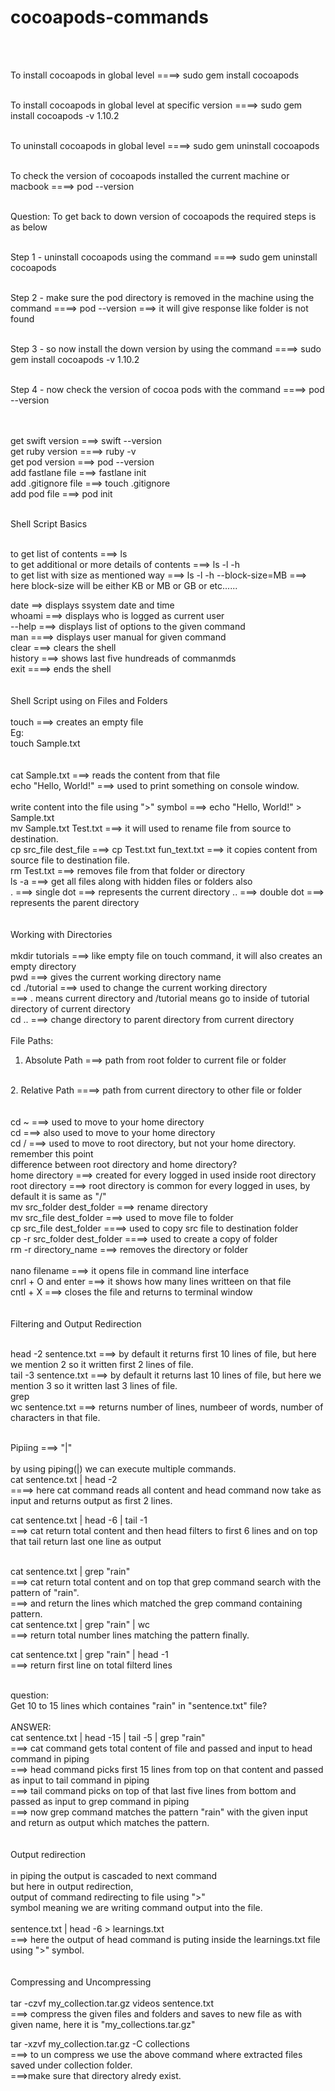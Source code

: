 # cocoapods-commands

<br><br>

To install cocoapods in global level
====> sudo gem install cocoapods
<br><br>

To install cocoapods in global level at specific version
====> sudo gem install cocoapods -v 1.10.2
<br><br>

To uninstall cocoapods in global level
====> sudo gem uninstall cocoapods
<br><br>

To check the version of cocoapods installed the current machine or macbook
====> pod --version
<br><br>

Question:
To get back to down version of cocoapods the required steps is as below
<br><br>

Step 1 - uninstall cocoapods using the command ====> sudo gem uninstall cocoapods
<br><br>

Step 2 - make sure the pod directory is removed in the machine using the command ====> pod --version ===> it will give response like folder is not found
<br><br>

Step 3 - so now install the down version by using the command ====> sudo gem install cocoapods -v 1.10.2
<br><br>

Step 4 - now check the version of cocoa pods with the command ====> pod --version
<br><br>

<br>
get swift version ===> swift --version
<br>
get ruby version ====> ruby -v
<br>
get pod version ===> pod --version
<br>
add fastlane file ===> fastlane init
<br>
add .gitignore file ===> touch .gitignore
<br>
add pod file ===> pod init
<br>

<br> Shell Script Basics

<br>
to get list of contents ===> ls
<br>
to get additional or more details of contents ===> ls -l -h
<br>
to get list with size as mentioned way ===> ls -l -h --block-size=MB ===> here block-size will be either KB or MB or GB or etc......
<br>

date ==> displays ssystem date and time 
<br>
whoami ===> displays who is logged as current user
<br>
--help ===> displays list of options to the given command
<br>
man ====> displays user manual for given command
<br>
clear ===> clears the shell
<br>
history ===> shows last five hundreads of commanmds
<br>
exit ====> ends the shell
<br>
<br>
<br>
Shell Script using on Files and Folders
<br>
<br>
touch <placeholder for file name> ===> creates an empty file
<br>
Eg: <br>
touch Sample.txt  
<br>  
cat Sample.txt ===> reads the content from that file
<br>
echo "Hello, World!" ===> used to print something on console window.  
<br>
write content into the file using ">" symbol ===> echo "Hello, World!" > Sample.txt
<br>
  mv Sample.txt Test.txt ===> it will used to rename file from source to destination.
  <br>
  cp src_file dest_file ===> cp Test.txt fun_text.txt ===> it copies content from source file to destination file.
  <br>
  rm Test.txt ===> removes file from that folder or directory
  <br>
  ls -a ===> get all files along with hidden files or folders also
  <br>
  . ===> single dot ===> represents the current directory
  .. ===> double dot ===> represents the parent directory
 <br>
  <br>
  <br>
  Working with Directories
  <br>
  <br>
  mkdir tutorials ===> like empty file on touch command, it will also creates an empty directory
  <br>
  pwd ===> gives the current working directory name
  <br>
  cd ./tutorial ===> used to change the current working directory 
  <br> ===> . means current directory and /tutorial means go to inside of tutorial directory of current directory
  <br>
  cd .. ===> change directory to parent directory from current directory
  <br>
  <br>
  File Paths:
  <br>
  1. Absolute Path ===> path from root folder to current file or folder
  <br>
  2. Relative Path ====> path from current directory to other file or folder
  <br>
  <br>
  <br>
  cd ~ ===> used to move to your home directory
  <br>
  cd  ===> also used to move to your home directory
  <br>
  cd / ===> used to move to root directory, but not your home directory. remember this point
  <br>
  difference between root directory and home directory?
  <br>
  home directory ===> created for every logged in used inside root directory
  <br>
  root directory ===> root directory is common for every logged in uses, by default it is same as "/"
  <br>
  mv src_folder dest_folder ===> rename directory
  <br>
  mv src_file dest_folder ===> used to move file to folder
  <br>
  cp src_file dest_folder ====> used to copy src file to destination folder
  <br>
  cp -r src_folder dest_folder ====> used to create a copy of folder
  <br>
  rm -r directory_name ===> removes the directory or folder
  <br>
  
  <br>
  nano filename ===> it opens file in command line interface
  <br>
  cnrl + O and enter ===> it shows how many lines writteen on that file
  <br>
  cntl + X ===> closes the file and returns to terminal window
  <br>
  
  <br>
  <br>
  Filtering and Output Redirection
  <br>
  <br>
  
  head -2 sentence.txt ===> by default it returns first 10 lines of file, but here we mention 2 so it written first 2 lines of file.
  <br>
  tail -3 sentence.txt ===> by default it returns last 10 lines of file, but here we mention 3 so it written last 3 lines of file. 
  <br>
  grep
  <br>
  wc sentence.txt ===> returns number of lines, numbeer of words, number of characters in that file.
  <br>
  
  <br>
  Pipiing ===> "|"
  <br>
  <br>
  by using piping(|) we can execute multiple commands.
  <br>
  cat sentence.txt | head -2 
  <br>
  ====> here cat command reads all content and head command now take as input and returns output as first 2 lines.
  <br>
  
  cat sentence.txt | head -6 | tail -1 
  <br>
  ===> cat return total content and then head filters to first 6 lines and on top that tail return last one line as output
  
  <br>
  cat sentence.txt  | grep "rain"
  <br>
  ===> cat return total content and on top that grep command search with the pattern of "rain".
  <br>
  ===> and return the lines which matched the grep command containing pattern.
  
  <br>
  cat sentence.txt  | grep "rain" | wc
  <br>
  ===> return total number lines matching the pattern finally.
  <br>
  
  cat sentence.txt  | grep "rain" | head -1
  <br>
  ===> return first line on total filterd lines
  <br>
 
  <br>
  question:
  <br>
  Get 10 to 15 lines which containes "rain" in "sentence.txt" file?
  <br>
  <br>
  ANSWER:
  <br>
  cat sentence.txt | head -15 | tail -5 | grep "rain"
  <br>
  ===> cat command gets total content of file and passed and input to head command  in piping
  <br>
  ===> head command picks first 15 lines from top on that content and passed as input to tail command in piping
  <br>
  ===> tail command picks on top of that last five lines from bottom and passed as input to grep command in piping
  <br>
  ===> now grep command matches the pattern "rain" with the given input and return as output which matches the pattern.
  <br>
  <br>
  
<br>
  Output redirection
  <br>
  <br>
  in piping the output is cascaded to next command
  <br>
  but here in output redirection, 
  <br>
  output of command redirecting to file using ">" 
  <br>
  symbol meaning we are writing command output into the file.
  <br>
  <br>
  sentence.txt | head -6 > learnings.txt
  <br>
  ===> here the output of head command is puting inside the learnings.txt file using ">" symbol.
  <br>
  <br>  
  <br>
  Compressing and Uncompressing
  <br>
  <br>
  tar -czvf my_collection.tar.gz videos sentence.txt
  <br>
  ===> compress the given files and folders and saves to new file as with given name, here it is "my_collections.tar.gz"
  <br>
  
  tar -xzvf my_collection.tar.gz -C collections
  <br>
  ===> to un compress we use the above command where extracted files saved under collection folder. 
  <br>
  ===>make sure that directory alredy exist.
  <br>
  
  
